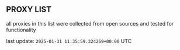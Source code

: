 ## PROXY LIST

all proxies in this list were collected from open sources and tested for functionality

last update: `2025-01-31 11:35:59.324269+00:00` UTC
